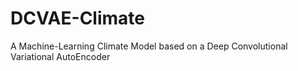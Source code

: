# DCVAE-Climate
A Machine-Learning Climate Model based on a Deep Convolutional Variational AutoEncoder
 
